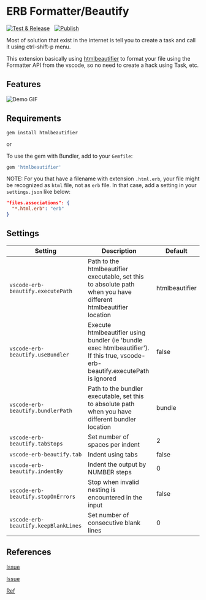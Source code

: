 # ERB Formatter/Beautify

[![Test & Release](https://github.com/aliariff/vscode-erb-beautify/actions/workflows/ci.yaml/badge.svg)](https://github.com/aliariff/vscode-erb-beautify/actions/workflows/ci.yaml)
&nbsp;
[![Publish](https://github.com/aliariff/vscode-erb-beautify/actions/workflows/publish.yaml/badge.svg)](https://github.com/aliariff/vscode-erb-beautify/actions/workflows/publish.yaml)

Most of solution that exist in the internet is tell you to create a task and call it using ctrl-shift-p menu.

This extension basically using [htmlbeautifier](https://github.com/threedaymonk/htmlbeautifier) to format your file using the Formatter API from the vscode, so no need to create a hack using Task, etc.

## Features

![Demo GIF](https://drive.google.com/uc?export=view&id=1yzSYa9cau6sppFXSjWz66tJvZLAHDYCF)

## Requirements

```
gem install htmlbeautifier
```

or

To use the gem with Bundler, add to your `Gemfile`:

```ruby
gem 'htmlbeautifier'
```

NOTE: For you that have a filename with extension `.html.erb`, your file might be recognized as `html` file, not as `erb` file. In that case, add a setting in your `settings.json` like below:

```json
"files.associations": {
  "*.html.erb": "erb"
}
```

## Settings

| Setting                              | Description                                                                                                                      | Default        |
| ------------------------------------ | -------------------------------------------------------------------------------------------------------------------------------- | -------------- |
| `vscode-erb-beautify.executePath`    | Path to the htmlbeautifier executable, set this to absolute path when you have different htmlbeautifier location                 | htmlbeautifier |
| `vscode-erb-beautify.useBundler`     | Execute htmlbeautifier using bundler (ie 'bundle exec htmlbeautifier'). If this true, vscode-erb-beautify.executePath is ignored | false          |
| `vscode-erb-beautify.bundlerPath`    | Path to the bundler executable, set this to absolute path when you have different bundler location                               | bundle         |
| `vscode-erb-beautify.tabStops`       | Set number of spaces per indent                                                                                                  | 2              |
| `vscode-erb-beautify.tab`            | Indent using tabs                                                                                                                | false          |
| `vscode-erb-beautify.indentBy`       | Indent the output by NUMBER steps                                                                                                | 0              |
| `vscode-erb-beautify.stopOnErrors`   | Stop when invalid nesting is encountered in the input                                                                            | false          |
| `vscode-erb-beautify.keepBlankLines` | Set number of consecutive blank lines                                                                                            | 0              |

## References

[Issue](https://github.com/threedaymonk/htmlbeautifier/issues/49)

[Issue](https://github.com/rubyide/vscode-ruby/issues/56)

[Ref](https://medium.com/@costa.alexoglou/enable-formatting-with-erb-files-in-vscode-d4b4ff537017)
